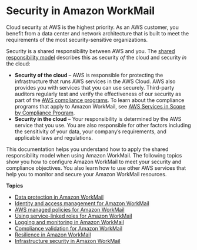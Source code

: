 # Security in Amazon WorkMail<a name="security"></a>

Cloud security at AWS is the highest priority\. As an AWS customer, you benefit from a data center and network architecture that is built to meet the requirements of the most security\-sensitive organizations\.

Security is a shared responsibility between AWS and you\. The [shared responsibility model](http://aws.amazon.com/compliance/shared-responsibility-model/) describes this as security *of* the cloud and security *in* the cloud:
+ **Security of the cloud** – AWS is responsible for protecting the infrastructure that runs AWS services in the AWS Cloud\. AWS also provides you with services that you can use securely\. Third\-party auditors regularly test and verify the effectiveness of our security as part of the [AWS compliance programs](http://aws.amazon.com/compliance/programs/)\. To learn about the compliance programs that apply to Amazon WorkMail, see [AWS Services in Scope by Compliance Program](http://aws.amazon.com/compliance/services-in-scope/)\.
+ **Security in the cloud** – Your responsibility is determined by the AWS service that you use\. You are also responsible for other factors including the sensitivity of your data, your company’s requirements, and applicable laws and regulations\. 

This documentation helps you understand how to apply the shared responsibility model when using Amazon WorkMail\. The following topics show you how to configure Amazon WorkMail to meet your security and compliance objectives\. You also learn how to use other AWS services that help you to monitor and secure your Amazon WorkMail resources\. 

**Topics**
+ [Data protection in Amazon WorkMail](data-protection.md)
+ [Identity and access management for Amazon WorkMail](security-iam.md)
+ [AWS managed policies for Amazon WorkMail](security-iam-awsmanpol.md)
+ [Using service\-linked roles for Amazon WorkMail](using-service-linked-roles.md)
+ [Logging and monitoring in Amazon WorkMail](monitoring-overview.md)
+ [Compliance validation for Amazon WorkMail](compliance.md)
+ [Resilience in Amazon WorkMail](disaster-recovery-resiliency.md)
+ [Infrastructure security in Amazon WorkMail](infrastructure-security.md)